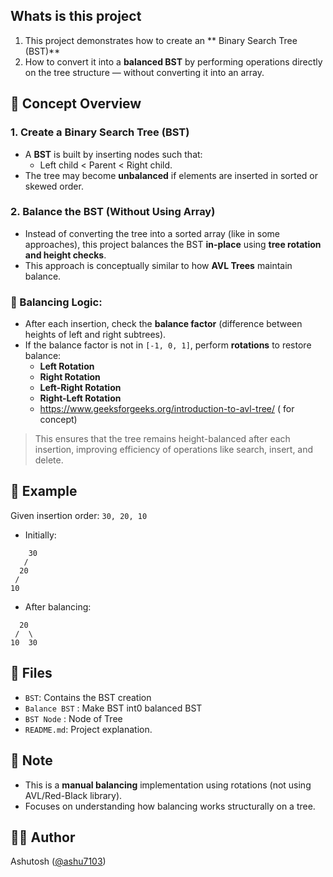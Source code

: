 ## Whats is this project
1. This project demonstrates how to create an ** Binary Search Tree (BST)** 
2. How to convert it into a **balanced BST** by performing operations directly on the tree structure — without converting it into an array.

## 🧠 Concept Overview

### 1. Create a Binary Search Tree (BST)
- A **BST** is built by inserting nodes such that:
  - Left child < Parent < Right child.
- The tree may become **unbalanced** if elements are inserted in sorted or skewed order.

### 2. Balance the BST (Without Using Array)
- Instead of converting the tree into a sorted array (like in some approaches), this project balances the BST **in-place** using **tree rotation and height checks**.
- This approach is conceptually similar to how **AVL Trees** maintain balance.

### 🔁 Balancing Logic:
- After each insertion, check the **balance factor** (difference between heights of left and right subtrees).
- If the balance factor is not in `[-1, 0, 1]`, perform **rotations** to restore balance:
  - **Left Rotation**
  - **Right Rotation**
  - **Left-Right Rotation**
  - **Right-Left Rotation**
  -  https://www.geeksforgeeks.org/introduction-to-avl-tree/  ( for concept)

> This ensures that the tree remains height-balanced after each insertion, improving efficiency of operations like search, insert, and delete.

## 🧪 Example

Given insertion order: `30, 20, 10`

- Initially:

```
    30
   /
  20
 /
10

```

- After balancing:

```
  20
 /  \
10  30

````

## 📁 Files

- `BST`: Contains the BST creation 
- `Balance BST` : Make BST int0 balanced BST
- `BST Node` : Node of Tree
- `README.md`: Project explanation.



## 📌 Note

* This is a **manual balancing** implementation using rotations (not using AVL/Red-Black library).
* Focuses on understanding how balancing works structurally on a tree.

## 👨‍💻 Author

Ashutosh ([@ashu7103](https://github.com/ashu7103))

